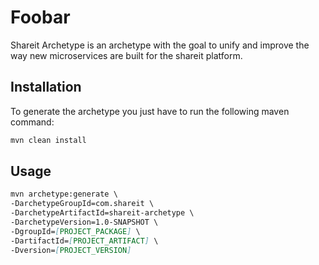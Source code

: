 # Foobar

Shareit Archetype is an archetype with the goal to unify and improve the way new microservices are built for the shareit
platform. 

## Installation

To generate the archetype you just have to run the following maven command:

```bash
mvn clean install
```

## Usage

```markdown
mvn archetype:generate \
-DarchetypeGroupId=com.shareit \
-DarchetypeArtifactId=shareit-archetype \
-DarchetypeVersion=1.0-SNAPSHOT \
-DgroupId=[PROJECT_PACKAGE] \
-DartifactId=[PROJECT_ARTIFACT] \
-Dversion=[PROJECT_VERSION]
```

